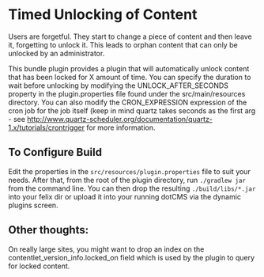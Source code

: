 # Timed Unlocking of Content

Users are forgetful.  They start to change a piece of content and then leave it, forgetting to unlock it.  This leads to orphan content that can only be unlocked by an administrator.

This bundle plugin provides a plugin that will automatically unlock content that has been locked for X amount of time.  You can specify the duration to wait before unlocking by modifying the UNLOCK_AFTER_SECONDS property in the plugin.properties file found under the src/main/resources directory.  You can also modify the CRON_EXPRESSION expression of the cron job for the job itself (keep in mind quartz takes seconds as the first arg - see 
http://www.quartz-scheduler.org/documentation/quartz-1.x/tutorials/crontrigger for more information.

## To Configure Build
Edit the properties in the `src/resources/plugin.properties` file to suit your needs. After that, from the root of the plugin directory, run `./gradlew jar` from the command line.  You can then drop the resulting `./build/libs/*.jar` into your felix dir or upload it into your running dotCMS via the dynamic plugins screen.

## Other thoughts:
On really large sites, you might want to drop an index on the contentlet_version_info.locked_on field which is used by the plugin to query for locked content.

